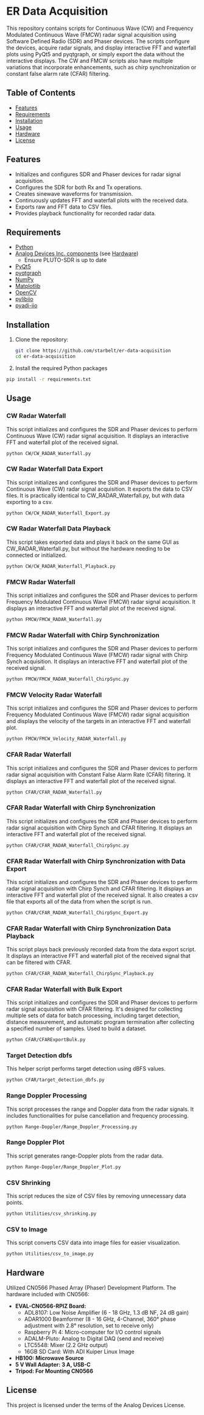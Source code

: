 # ER Data Acquisition

This repository contains scripts for Continuous Wave (CW) and Frequency Modulated Continuous Wave (FMCW) radar signal acquisition using Software Defined Radio (SDR) and Phaser devices. The scripts configure the devices, acquire radar signals, and display interactive FFT and waterfall plots using PyQt5 and pyqtgraph, or simply export the data without the interactive displays. The CW and FMCW scripts also have multiple variations that incorporate enhancements, such as chirp synchronization or constant false alarm rate (CFAR) filtering.

## Table of Contents

- [Features](#features)
- [Requirements](#requirements)
- [Installation](#installation)
- [Usage](#usage)
- [Hardware](#hardware)
- [License](#license)

## Features

- Initializes and configures SDR and Phaser devices for radar signal acquisition.
- Configures the SDR for both Rx and Tx operations.
- Creates sinewave waveforms for transmission.
- Continuously updates FFT and waterfall plots with the received data.
- Exports raw and FFT data to CSV files.
- Provides playback functionality for recorded radar data.

## Requirements

- [Python](https://www.python.org/downloads/)
- [Analog Devices Inc. components](https://www.analog.com/en/resources/reference-designs/circuits-from-the-lab/cn0566.html)  (see [Hardware](#hardware))
  - Ensure PLUTO-SDR is up to date
- [PyQt5](https://pypi.org/project/PyQt5/)
- [pyqtgraph](https://pypi.org/project/pyqtgraph/)
- [NumPy](https://pypi.org/project/numpy/)
- [Matplotlib](https://pypi.org/project/matplotlib/)
- [OpenCV](https://pypi.org/project/opencv-python/)
- [pylibiio](https://pypi.org/project/pylibiio/)
- [pyadi-iio](https://pypi.org/project/pyadi-iio/)

## Installation

1. Clone the repository:
   ```sh
   git clone https://github.com/starbelt/er-data-acquisition
   cd er-data-acquisition
   ```
2. Install the required Python packages
  ```sh
  pip install -r requirements.txt
  ```


## Usage

### CW Radar Waterfall

This script initializes and configures the SDR and Phaser devices to perform Continuous Wave (CW) radar signal acquisition. It displays an interactive FFT and waterfall plot of the received signal.

```sh
python CW/CW_RADAR_Waterfall.py
```

### CW Radar Waterfall Data Export

This script initializes and configures the SDR and Phaser devices to perform Continuous Wave (CW) radar signal acquisition. It exports the data to CSV files. It is practically identical to CW_RADAR_Waterfall.py, but with data exporting to a csv.

```sh
python CW/CW_RADAR_Waterfall_Export.py
```

### CW Radar Waterfall Data Playback

This script takes exported data and plays it back on the same GUI as CW_RADAR_Waterfall.py, but without the hardware needing to be connected or initialized.

```sh
python CW/CW_RADAR_Waterfall_Playback.py
```

### FMCW Radar Waterfall

This script initializes and configures the SDR and Phaser devices to perform Frequency Modulated Continuous Wave (FMCW) radar signal acquisition. It displays an interactive FFT and waterfall plot of the received signal.

```sh
python FMCW/FMCW_RADAR_Waterfall.py
```

### FMCW Radar Waterfall with Chirp Synchronization

This script initializes and configures the SDR and Phaser devices to perform Frequency Modulated Continuous Wave (FMCW) radar signal with Chirp Synch acquisition. It displays an interactive FFT and waterfall plot of the received signal.

```sh
python FMCW/FMCW_RADAR_Waterfall_ChirpSync.py
```

### FMCW Velocity Radar Waterfall

This script initializes and configures the SDR and Phaser devices to perform Frequency Modulated Continuous Wave (FMCW) radar signal acquisition and displays the velocity of the targets in an interactive FFT and waterfall plot.

```sh
python FMCW/FMCW_Velocity_RADAR_Waterfall.py
```

### CFAR Radar Waterfall

This script initializes and configures the SDR and Phaser devices to perform radar signal acquisition with Constant False Alarm Rate (CFAR) filtering. It displays an interactive FFT and waterfall plot of the received signal.

```sh
python CFAR/CFAR_RADAR_Waterfall.py
```

### CFAR Radar Waterfall with Chirp Synchronization

This script initializes and configures the SDR and Phaser devices to perform radar signal acquisition with Chirp Synch and CFAR filtering. It displays an interactive FFT and waterfall plot of the received signal.

```sh
python CFAR/CFAR_RADAR_Waterfall_ChirpSync.py
```

### CFAR Radar Waterfall with Chirp Synchronization with Data Export

This script initializes and configures the SDR and Phaser devices to perform radar signal acquisition with Chirp Synch and CFAR filtering. It displays an interactive FFT and waterfall plot of the received signal. It also creates a csv file that exports all of the data from when the script is run.

```sh
python CFAR/CFAR_RADAR_Waterfall_ChirpSync_Export.py
```

### CFAR Radar Waterfall with Chirp Synchronization Data Playback

This script plays back previously recorded data from the data export script. It displays an interactive FFT and waterfall plot of the received signal that can be filtered with CFAR.

```sh
python CFAR/CFAR_RADAR_Waterfall_ChirpSync_Playback.py
```

### CFAR Radar Waterfall with Bulk Export

This script initializes and configures the SDR and Phaser devices to perform radar signal acquisition with CFAR filtering. It's designed for collecting multiple sets of data for batch processing, including target detection, distance measurement, and automatic program termination after collecting a specified number of samples. Used to build a dataset.

```sh
python CFAR/CFARExportBulk.py
```

### Target Detection dbfs

This helper script performs target detection using dBFS values.

```sh
python CFAR/target_detection_dbfs.py
```

### Range Doppler Processing

This script processes the range and Doppler data from the radar signals. It includes functionalities for pulse cancellation and frequency processing.

```sh
python Range-Doppler/Range_Doppler_Processing.py
```

### Range Doppler Plot

This script generates range-Doppler plots from the radar data.

```sh
python Range-Doppler/Range_Doppler_Plot.py
```

### CSV Shrinking

This script reduces the size of CSV files by removing unnecessary data points.

```sh
python Utilities/csv_shrinking.py
```

### CSV to Image

This script converts CSV data into image files for easier visualization.

```sh
python Utilities/csv_to_image.py
```

## Hardware

Utilized CN0566 Phased Array (Phaser) Development Platform. The hardware included with CN0566:

- **EVAL-CN0566-RPIZ Board:**
  - ADL8107: Low Noise Amplifier (6 - 18 GHz, 1.3 dB NF, 24 dB gain)
  - ADAR1000 Beamformer (8 - 16 GHz, 4-Channel, 360° phase adjustment with 2.8° resolution, set to receive only)
  - Raspberry Pi 4: Micro-computer for I/O control signals
  - ADALM-Pluto: Analog to Digital DAQ (send and receive)
  - LTC5548: Mixer (2.2 GHz output)
  - 16GB SD Card: With ADI Kuiper Linux Image
- **HB100: Microwave Source**
- **5 V Wall Adapter: 3 A, USB-C**
- **Tripod: For Mounting CN0566**

## License

This project is licensed under the terms of the Analog Devices License.
